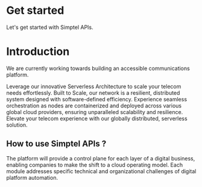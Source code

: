 # Get started

Let's get started with Simptel APIs.

# Introduction

We are currently working towards building an accessible communications platform.

Leverage our innovative Serverless Architecture to scale your telecom needs effortlessly. Built to Scale, our network is a resilient, distributed system designed with software-defined efficiency. Experience seamless orchestration as nodes are containerized and deployed across various global cloud providers, ensuring unparalleled scalability and resilience. Elevate your telecom experience with our globally distributed, serverless solution.

## How to use Simptel APIs ?

The platform will provide a control plane for each layer of a digital business, enabling companies to make the shift to a cloud operating model. Each module addresses specific technical and organizational challenges of digital platform automation.

